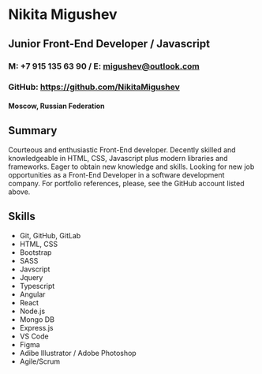 # Nikita Migushev

## Junior Front-End Developer / Javascript

### M: +7 915 135 63 90 / E: migushev@outlook.com

### GitHub: https://github.com/NikitaMigushev

#### Moscow, Russian Federation

## Summary

Courteous and enthusiastic Front-End developer. Decently skilled and knowledgeable in HTML, CSS, Javascript plus modern libraries and frameworks. Eager to obtain new knowledge and skills. Looking for new job opportunities as a Front-End Developer in a software development company. For portfolio references, please, see the GitHub account listed above.

## Skills

- Git, GitHub, GitLab
- HTML, CSS
- Bootstrap
- SASS
- Javscript
- Jquery
- Typescript
- Angular
- React
- Node.js
- Mongo DB
- Express.js
- VS Code
- Figma
- Adibe Illustrator / Adobe Photoshop
- Agile/Scrum
